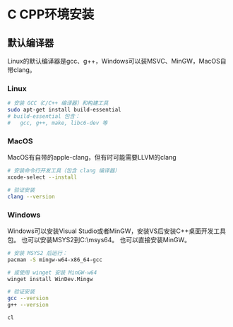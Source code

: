 # C CPP环境安装

## 默认编译器

Linux的默认编译器是gcc、g++，Windows可以装MSVC、MinGW，MacOS自带clang。

### Linux
```bash
# 安装 GCC（C/C++ 编译器）和构建工具
sudo apt-get install build-essential
# build-essential 包含：
#   gcc, g++, make, libc6-dev 等
```

### MacOS
MacOS有自带的apple-clang，但有时可能需要LLVM的clang
```bash
# 安装命令行开发工具（包含 clang 编译器）
xcode-select --install

# 验证安装
clang --version
```

### Windows
Windows可以安装Visual Studio或者MinGW，安装VS后安装C++桌面开发工具包。
也可以安装MSYS2到C:\msys64。
也可以直接安装MinGW。
```bash
# 安装 MSYS2 后运行：
pacman -S mingw-w64-x86_64-gcc

# 或使用 winget 安装 MinGW-w64
winget install WinDev.Mingw

# 验证安装
gcc --version
g++ --version

cl
```